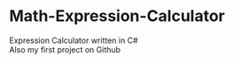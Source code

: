 Math-Expression-Calculator
==========================

Expression Calculator written in C#  
Also my first project on Github
